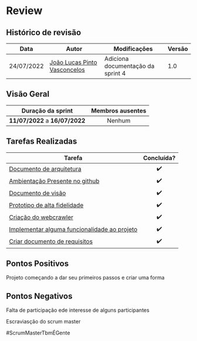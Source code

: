 # Review

## Histórico de revisão

| Data       | Autor                                        | Modificações                      | Versão |
| ---------- | -------------------------------------------- | --------------------------------- | ------ |
| 24/07/2022 | [João Lucas Pinto Vasconcelos](https://github.com/HacKairos) | Adiciona documentação da sprint 4 | 1.0    |

## Visão Geral

|        Duração da sprint        |  Membros ausentes |
| :-----------------------------: |  :--------------: |
| **11/07/2022** a **16/07/2022** |      Nenhum      |

## Tarefas Realizadas

| Tarefa | Concluída? |
| ------ | :--------: |
[Documento de arquitetura](https://github.com/fga-eps-mds/Cebraspe-Tracker/issues/14) | :heavy_check_mark:
[Ambientação Presente no github](https://github.com/fga-eps-mds/Cebraspe-Tracker/issues/15) | :heavy_check_mark:
[Documento de visão](https://github.com/fga-eps-mds/Cebraspe-Tracker/issues/17) | :heavy_check_mark:
[Prototipo de alta fidelidade](https://github.com/fga-eps-mds/Cebraspe-Tracker/issues/18) | :heavy_check_mark: 
[Criação do webcrawler](https://github.com/fga-eps-mds/Cebraspe-Tracker/issues/19) | :heavy_check_mark: 
[Implementar alguma funcionalidade ao projeto](https://github.com/fga-eps-mds/Cebraspe-Tracker/issues/20) | :heavy_check_mark:
[Criar documento de requisitos ](https://github.com/fga-eps-mds/Cebraspe-Tracker/issues/20) | :heavy_check_mark: 
                                 
## Pontos Positivos
Projeto começando a dar seu primeiros passos e criar uma forma

## Pontos Negativos
Falta de participação ede interesse de alguns participantes

Escraviasção do scrum master

#ScrumMasterTbmÉGente
